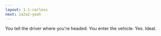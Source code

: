 ```yaml
---
layout: 1.1-carless
next: 1a2a2-yeah
---
```

You tell the driver where you're headed. You enter the vehicle. Yes. Ideal.